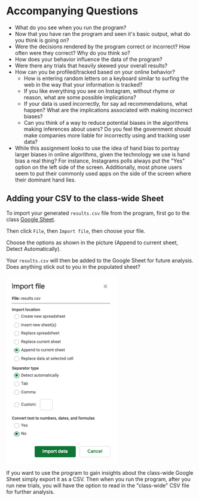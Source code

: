 # Accompanying Questions

- What do you see when you run the program?
- Now that you have ran the program and seen it's basic output, what do you think is going on?
- Were the decisions rendered by the program correct or incorrect? How often were they correct? Why do you think so?
- How does your behavior influence the data of the program?
- Were there any trials that heavily skewed your overall results?
- How can you be profiled/tracked based on your online behavior?
  - How is entering random letters on a keyboard similar to surfing the web in the way that your information is tracked?
  - If you like everything you see on Instagram, without rhyme or reason, what are some possible implications?
  - If your data is used incorrectly, for say ad recommendations, what happen? What are the implications associated with making  incorrect biases?
  - Can you think of a way to reduce potential biases in the algorithms making inferences about users? Do you feel the government should make companies more liable for incorrectly using and tracking user data?
- While this assignment looks to use the idea of hand bias to portray larger biases in online algorithms, given the technology we use is hand bias a real thing? For instance, Instagrams polls always put the "Yes" option on the left side of the screen. Additionally, most phone users seem to put their commonly used apps on the side of the screen where their dominant hand lies.

## Adding your CSV to the class-wide Sheet

To import your generated `results.csv` file from the program, first go to the class [Google Sheet](https://docs.google.com/spreadsheets/d/11KEex7QNXOqKhE-nQtkI5_tfjOIAzmh_OLlZn8G2vhg/edit?usp=sharing).

Then click `File`, then `Import file`, then choose your file.

Choose the options as shown in the picture (Append to current sheet, Detect Automatically).

Your `results.csv` will then be added to the Google Sheet for future analysis. Does anything stick out to you in the populated sheet?


![Import CSV to Sheets](images/csv.png)

If you want to use the program to gain insights about the class-wide Google Sheet simply export it as a CSV. Then when you run the program, after you run new trials, you will have the option to read in the "class-wide" CSV file for further analysis.
